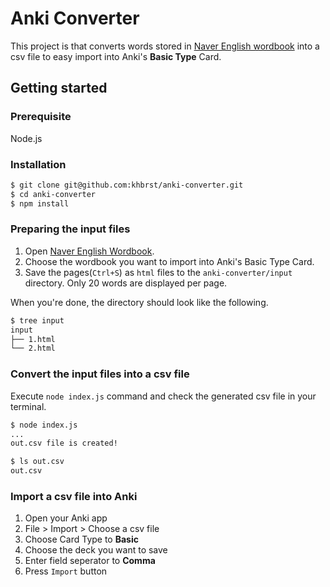 # Anki Converter

This project is that converts words stored in
[Naver English wordbook](https://learn.dict.naver.com/wordbook/enkodict)
into a csv file to easy import into Anki's **Basic Type** Card.

## Getting started

### Prerequisite

Node.js

### Installation

```sh
$ git clone git@github.com:khbrst/anki-converter.git
$ cd anki-converter
$ npm install
```

### Preparing the input files

1. Open [Naver English Wordbook](https://learn.dict.naver.com/wordbook/enkodict).
2. Choose the wordbook you want to import into Anki's Basic Type Card.
3. Save the pages(`Ctrl+S`) as `html` files to the `anki-converter/input` directory. Only 20 words are displayed per page.

When you're done, the directory should look like the following.

```sh
$ tree input
input
├── 1.html
└── 2.html
```

### Convert the input files into a csv file

Execute `node index.js` command and check the generated csv file in your
terminal.

```sh
$ node index.js
...
out.csv file is created!

$ ls out.csv
out.csv
```

### Import a csv file into Anki

1. Open your Anki app
2. File > Import > Choose a csv file
3. Choose Card Type to **Basic**
4. Choose the deck you want to save
5. Enter field seperator to **Comma**
6. Press `Import` button
